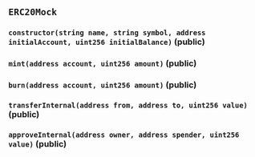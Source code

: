 ## `ERC20Mock`






### `constructor(string name, string symbol, address initialAccount, uint256 initialBalance)` (public)





### `mint(address account, uint256 amount)` (public)





### `burn(address account, uint256 amount)` (public)





### `transferInternal(address from, address to, uint256 value)` (public)





### `approveInternal(address owner, address spender, uint256 value)` (public)









